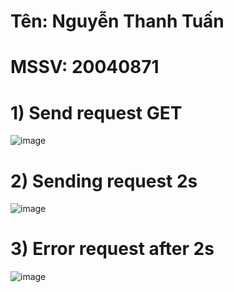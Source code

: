 # Tên: Nguyễn Thanh Tuấn
# MSSV: 20040871
# 1) Send request GET
![image](https://github.com/Tuann12/KT-TKPM_Week7/assets/94036233/0c6643bb-59bb-4f74-8b11-51cf186415f0)
# 2) Sending request 2s 
![image](https://github.com/Tuann12/KT-TKPM_Week7/assets/94036233/06bee47c-5f0e-4c73-a928-9774e1f7f806)
# 3) Error request after 2s 
![image](https://github.com/Tuann12/KT-TKPM_Week7/assets/94036233/209ffd01-cf0e-4f4f-bca9-1782193514c2)




